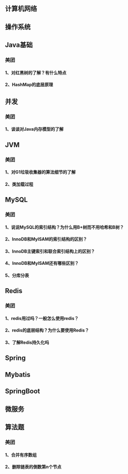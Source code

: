 ## 计算机网络

## 操作系统

## Java基础

### 美团

#### 1、对红黑树的了解？有什么特点

#### 2、HashMap的底层原理

## 并发

### 美团

#### 1、谈谈对Java内存模型的了解

## JVM

### 美团

#### 1、对G1垃圾收集器的算法细节的了解

#### 2、类加载过程

## MySQL

### 美团

#### 1、说说MySQL的索引结构？为什么用B+树而不用哈希和B树？

#### 2、InnoDB和MyISAM的索引结构的区别？

#### 3、InnoDB主键索引和联合索引结构上的区别？

#### 4、InnoDB和MyISAM还有哪些区别？

#### 5、分库分表

## Redis

### 美团

#### 1、redis用过吗？一般怎么使用redis？

#### 2、redis的底层结构？为什么要使用Redis？

#### 3、了解Redis持久化吗

## Spring

## Mybatis

## SpringBoot

## 微服务

## 算法题

### 美团

#### 1、合并有序数组

#### 2、删除链表的倒数第n个节点